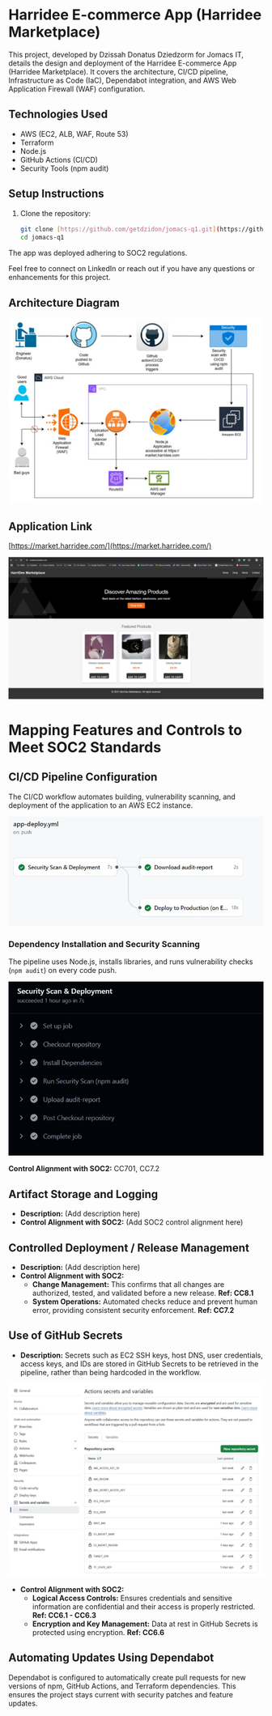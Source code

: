 # Harridee E-commerce App (Harridee Marketplace)

This project, developed by Dzissah Donatus Dziedzorm for Jomacs IT, details the design and deployment of the Harridee E-commerce App (Harridee Marketplace).  It covers the architecture, CI/CD pipeline, Infrastructure as Code (IaC), Dependabot integration, and AWS Web Application Firewall (WAF) configuration.

## Technologies Used

*   AWS (EC2, ALB, WAF, Route 53)
*   Terraform
*   Node.js
*   GitHub Actions (CI/CD)
*   Security Tools (npm audit)

## Setup Instructions

1.  Clone the repository:

    ```bash
    git clone [https://github.com/getdzidon/jomacs-q1.git](https://github.com/getdzidon/jomacs-q1.git)
    cd jomacs-q1
    ```

The app was deployed adhering to SOC2 regulations.

Feel free to connect on LinkedIn or reach out if you have any questions or enhancements for this project.

## Architecture Diagram

![Project Architecture](docs/achitecture_diag1.jpg "Screenshot of Project Architecture")

## Application Link

[https://market.harridee.com/](https://market.harridee.com/)

![Harridee Marketplace Website](docs/website.jpg "Screenshot of Harridee Marketplace Website")

# Mapping Features and Controls to Meet SOC2 Standards

## CI/CD Pipeline Configuration

The CI/CD workflow automates building, vulnerability scanning, and deployment of the application to an AWS EC2 instance.

![CI/CD Run](docs/CI_CD.jpg "Screenshot of CI/CD Run")

### Dependency Installation and Security Scanning

The pipeline uses Node.js, installs libraries, and runs vulnerability checks (`npm audit`) on every code push.

![Security Scan](docs/security_scan.jpg "Screenshot of GitHub Actions Run Showing Successful Security Scan")

**Control Alignment with SOC2:** CC701, CC7.2

## Artifact Storage and Logging

*   **Description:** (Add description here)
*   **Control Alignment with SOC2:** (Add SOC2 control alignment here)

## Controlled Deployment / Release Management

*   **Description:** (Add description here)
*   **Control Alignment with SOC2:**
    *   **Change Management:** This confirms that all changes are authorized, tested, and validated before a new release. **Ref: CC8.1**
    *   **System Operations:** Automated checks reduce and prevent human error, providing consistent security enforcement. **Ref: CC7.2**

## Use of GitHub Secrets

*   **Description:** Secrets such as EC2 SSH keys, host DNS, user credentials, access keys, and IDs are stored in GitHub Secrets to be retrieved in the pipeline, rather than being hardcoded in the workflow.

![GitHub Secrets](docs/github_secretes.jpg "Screenshot of GitHub Secrets")

*   **Control Alignment with SOC2:**
    *   **Logical Access Controls:** Ensures credentials and sensitive information are confidential and their access is properly restricted. **Ref: CC6.1 - CC6.3**
    *   **Encryption and Key Management:** Data at rest in GitHub Secrets is protected using encryption. **Ref: CC6.6**

## Automating Updates Using Dependabot

Dependabot is configured to automatically create pull requests for new versions of npm, GitHub Actions, and Terraform dependencies. This ensures the project stays current with security patches and feature updates.